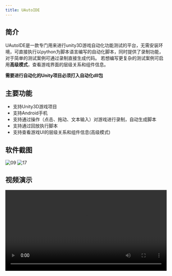 ```yaml
---
title: UAutoIDE
---
```


## 简介
UAutoIDE是一款专门用来进行unity3D游戏自动化功能测试的平台，无需安装环境，可直接执行以python为脚本语言编写的自动化脚本，同时提供了录制功能，对于简单的测试案例可通过录制直接生成代码。
若想编写更复杂的测试案例可启用**高级模式**，查看游戏界面的层级关系和组件信息。

**需要进行自动化的Unity项目必须打入自动化dll包**



## 主要功能
* 支持Unity3D游戏项目
* 支持Android手机
* 支持通过操作（点击、拖动、文本输入）对游戏进行录制，自动生成脚本
* 支持通过回放执行脚本
* 支持查看游戏UI的层级关系和组件信息(高级模式)



## 软件截图
<img :src="$withBase('/09.png')" alt="09">

<img :src="$withBase('/17.png')" alt="17">




## 视频演示
<video controls width ='100%' src='/UAuto2.mp4' type="video/mp4">
</video>
